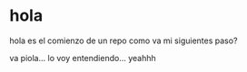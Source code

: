 # hola
hola es el comienzo de un repo
 como va mi siguientes paso?

 va piola... lo voy entendiendo... yeahhh